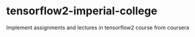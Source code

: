 # tensorflow2-imperial-college
Implement assignments and lectures in tensorflow2 course from coursera
